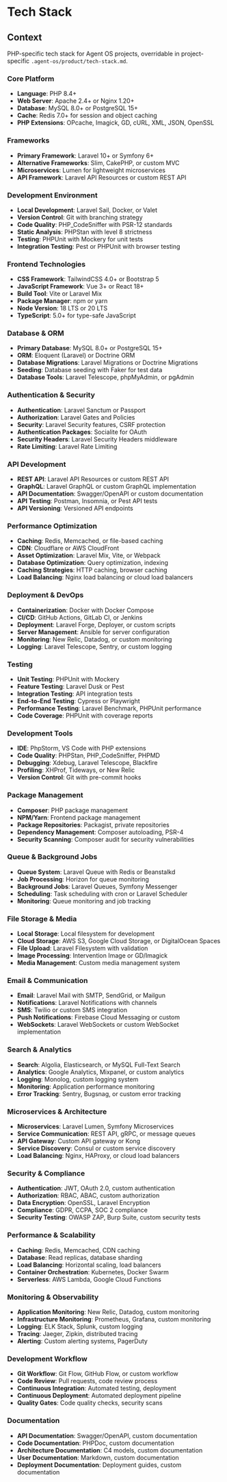 # Tech Stack

## Context

PHP-specific tech stack for Agent OS projects, overridable in project-specific `.agent-os/product/tech-stack.md`.

### Core Platform
- **Language**: PHP 8.4+
- **Web Server**: Apache 2.4+ or Nginx 1.20+
- **Database**: MySQL 8.0+ or PostgreSQL 15+
- **Cache**: Redis 7.0+ for session and object caching
- **PHP Extensions**: OPcache, Imagick, GD, cURL, XML, JSON, OpenSSL

### Frameworks
- **Primary Framework**: Laravel 10+ or Symfony 6+
- **Alternative Frameworks**: Slim, CakePHP, or custom MVC
- **Microservices**: Lumen for lightweight microservices
- **API Framework**: Laravel API Resources or custom REST API

### Development Environment
- **Local Development**: Laravel Sail, Docker, or Valet
- **Version Control**: Git with branching strategy
- **Code Quality**: PHP_CodeSniffer with PSR-12 standards
- **Static Analysis**: PHPStan with level 8 strictness
- **Testing**: PHPUnit with Mockery for unit tests
- **Integration Testing**: Pest or PHPUnit with browser testing

### Frontend Technologies
- **CSS Framework**: TailwindCSS 4.0+ or Bootstrap 5
- **JavaScript Framework**: Vue 3+ or React 18+
- **Build Tool**: Vite or Laravel Mix
- **Package Manager**: npm or yarn
- **Node Version**: 18 LTS or 20 LTS
- **TypeScript**: 5.0+ for type-safe JavaScript

### Database & ORM
- **Primary Database**: MySQL 8.0+ or PostgreSQL 15+
- **ORM**: Eloquent (Laravel) or Doctrine ORM
- **Database Migrations**: Laravel Migrations or Doctrine Migrations
- **Seeding**: Database seeding with Faker for test data
- **Database Tools**: Laravel Telescope, phpMyAdmin, or pgAdmin

### Authentication & Security
- **Authentication**: Laravel Sanctum or Passport
- **Authorization**: Laravel Gates and Policies
- **Security**: Laravel Security features, CSRF protection
- **Authentication Packages**: Socialite for OAuth
- **Security Headers**: Laravel Security Headers middleware
- **Rate Limiting**: Laravel Rate Limiting

### API Development
- **REST API**: Laravel API Resources or custom REST API
- **GraphQL**: Laravel GraphQL or custom GraphQL implementation
- **API Documentation**: Swagger/OpenAPI or custom documentation
- **API Testing**: Postman, Insomnia, or Pest API tests
- **API Versioning**: Versioned API endpoints

### Performance Optimization
- **Caching**: Redis, Memcached, or file-based caching
- **CDN**: Cloudflare or AWS CloudFront
- **Asset Optimization**: Laravel Mix, Vite, or Webpack
- **Database Optimization**: Query optimization, indexing
- **Caching Strategies**: HTTP caching, browser caching
- **Load Balancing**: Nginx load balancing or cloud load balancers

### Deployment & DevOps
- **Containerization**: Docker with Docker Compose
- **CI/CD**: GitHub Actions, GitLab CI, or Jenkins
- **Deployment**: Laravel Forge, Deployer, or custom scripts
- **Server Management**: Ansible for server configuration
- **Monitoring**: New Relic, Datadog, or custom monitoring
- **Logging**: Laravel Telescope, Sentry, or custom logging

### Testing
- **Unit Testing**: PHPUnit with Mockery
- **Feature Testing**: Laravel Dusk or Pest
- **Integration Testing**: API integration tests
- **End-to-End Testing**: Cypress or Playwright
- **Performance Testing**: Laravel Benchmark, PHPUnit performance
- **Code Coverage**: PHPUnit with coverage reports

### Development Tools
- **IDE**: PhpStorm, VS Code with PHP extensions
- **Code Quality**: PHPStan, PHP_CodeSniffer, PHPMD
- **Debugging**: Xdebug, Laravel Telescope, Blackfire
- **Profiling**: XHProf, Tideways, or New Relic
- **Version Control**: Git with pre-commit hooks

### Package Management
- **Composer**: PHP package management
- **NPM/Yarn**: Frontend package management
- **Package Repositories**: Packagist, private repositories
- **Dependency Management**: Composer autoloading, PSR-4
- **Security Scanning**: Composer audit for security vulnerabilities

### Queue & Background Jobs
- **Queue System**: Laravel Queue with Redis or Beanstalkd
- **Job Processing**: Horizon for queue monitoring
- **Background Jobs**: Laravel Queues, Symfony Messenger
- **Scheduling**: Task scheduling with cron or Laravel Scheduler
- **Monitoring**: Queue monitoring and job tracking

### File Storage & Media
- **Local Storage**: Local filesystem for development
- **Cloud Storage**: AWS S3, Google Cloud Storage, or DigitalOcean Spaces
- **File Upload**: Laravel Filesystem with validation
- **Image Processing**: Intervention Image or GD/Imagick
- **Media Management**: Custom media management system

### Email & Communication
- **Email**: Laravel Mail with SMTP, SendGrid, or Mailgun
- **Notifications**: Laravel Notifications with channels
- **SMS**: Twilio or custom SMS integration
- **Push Notifications**: Firebase Cloud Messaging or custom
- **WebSockets**: Laravel WebSockets or custom WebSocket implementation

### Search & Analytics
- **Search**: Algolia, Elasticsearch, or MySQL Full-Text Search
- **Analytics**: Google Analytics, Mixpanel, or custom analytics
- **Logging**: Monolog, custom logging system
- **Monitoring**: Application performance monitoring
- **Error Tracking**: Sentry, Bugsnag, or custom error tracking

### Microservices & Architecture
- **Microservices**: Laravel Lumen, Symfony Microservices
- **Service Communication**: REST API, gRPC, or message queues
- **API Gateway**: Custom API gateway or Kong
- **Service Discovery**: Consul or custom service discovery
- **Load Balancing**: Nginx, HAProxy, or cloud load balancers

### Security & Compliance
- **Authentication**: JWT, OAuth 2.0, custom authentication
- **Authorization**: RBAC, ABAC, custom authorization
- **Data Encryption**: OpenSSL, Laravel Encryption
- **Compliance**: GDPR, CCPA, SOC 2 compliance
- **Security Testing**: OWASP ZAP, Burp Suite, custom security tests

### Performance & Scalability
- **Caching**: Redis, Memcached, CDN caching
- **Database**: Read replicas, database sharding
- **Load Balancing**: Horizontal scaling, load balancers
- **Container Orchestration**: Kubernetes, Docker Swarm
- **Serverless**: AWS Lambda, Google Cloud Functions

### Monitoring & Observability
- **Application Monitoring**: New Relic, Datadog, custom monitoring
- **Infrastructure Monitoring**: Prometheus, Grafana, custom monitoring
- **Logging**: ELK Stack, Splunk, custom logging
- **Tracing**: Jaeger, Zipkin, distributed tracing
- **Alerting**: Custom alerting systems, PagerDuty

### Development Workflow
- **Git Workflow**: Git Flow, GitHub Flow, or custom workflow
- **Code Review**: Pull requests, code review process
- **Continuous Integration**: Automated testing, deployment
- **Continuous Deployment**: Automated deployment pipeline
- **Quality Gates**: Code quality checks, security scans

### Documentation
- **API Documentation**: Swagger/OpenAPI, custom documentation
- **Code Documentation**: PHPDoc, custom documentation
- **Architecture Documentation**: C4 models, custom documentation
- **User Documentation**: Markdown, custom documentation
- **Deployment Documentation**: Deployment guides, custom documentation
